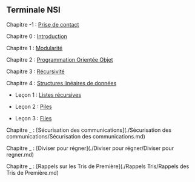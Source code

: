 
## Terminale NSI

Chapitre -1 : [Prise de contact](./../première/Prise%20de%20contact/Prise%20de%20contact.md)

Chapitre 0 : [Introduction](./../première/Introduction/Introduction.md)

Chapitre 1 : [Modularité](./Modularité/Modularite.md)

Chapitre 2 : [Programmation Orientée Objet](./Programmation%20orientée%20objet/Programmation_orientee_objet.md)

Chapitre 3 : [Récursivité](./Récursivité/Recursivite.md)

Chapitre 4 : [Structures linéaires de données](./Structures%20linéaires%20de%20données/)

- Leçon 1 : [Listes récursives](./Structures%20linéaires%20de%20données/Listes_recursives.md)

- Leçon 2 : [Piles](./Structures%20linéaires%20de%20données/Piles.md)

- Leçon 3 : [Files](./Structures%20linéaires%20de%20données/Files.md)

Chapitre _ : [Sécurisation des communications](./Sécurisation des communications/Sécurisation des communications.md)

Chapitre _ : [Diviser pour régner](./Diviser pour régner/Diviser pour regner.md)

Chapitre _ : [Rappels sur les Tris de Première](./Rappels Tris/Rappels des Tris de Première.md)
